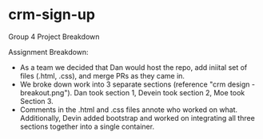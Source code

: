 # crm-sign-up
Group 4 Project Breakdown

Assignment Breakdown:
- As a team we decided that Dan would host the repo, add iniital set of files (.html, .css), and merge PRs as they came in. 
- We broke down work into 3 separate sections (reference "crm design - breakout.png"). Dan took section 1, Devein took section 2, Moe took Section 3.
- Comments in the .html and .css files annote who worked on what. Additionally, Devin added bootstrap and worked on integrating all three sections together into a single container.
